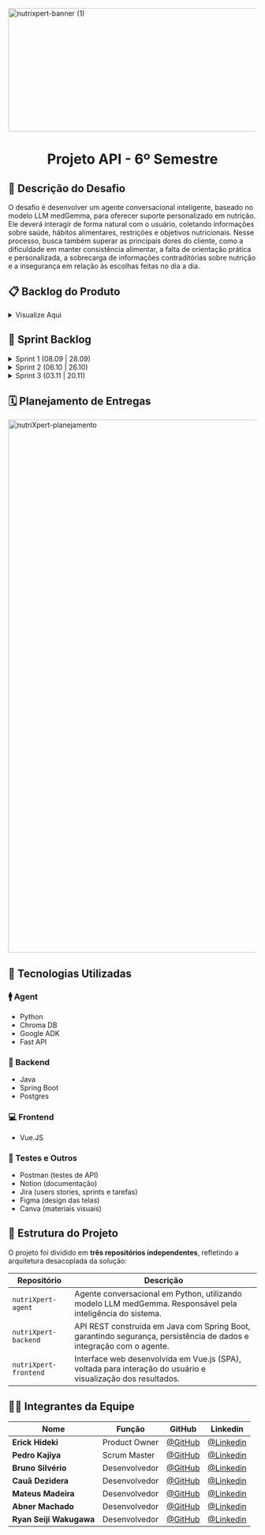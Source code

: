 <img width="1500" height="250" alt="nutrixpert-banner (1)" src="https://github.com/user-attachments/assets/00bba542-eaaa-418a-88d0-a956762a2a60" />
<h1 align="center">
Projeto API - 6º Semestre
</h1>

## 🎯 Descrição do Desafio
O desafio é desenvolver um agente conversacional inteligente, baseado no modelo LLM medGemma, para oferecer suporte personalizado em nutrição. Ele deverá interagir de forma natural com o usuário, coletando informações sobre saúde, hábitos alimentares, restrições e objetivos nutricionais. Nesse processo, busca também superar as principais dores do cliente, como a dificuldade em manter consistência alimentar, a falta de orientação prática e personalizada, a sobrecarga de informações contraditórias sobre nutrição e a insegurança em relação às escolhas feitas no dia a dia.


## 📋 Backlog do Produto
<details><summary>Visualize Aqui</summary>

| Rank | Prioridade | User Story | Estimativa (h) | Story Points | Sprint | Critério de Aceitação |
|------|------------|------------|----------------|--------------|--------|------------------------|
| 1  | ALTA   | Como paciente, quero preencher dados básicos de saúde (altura, peso, hábitos e doenças), para que o agente me ofereça recomendações personalizadas. | 10 | 90 | 1 | O paciente consegue cadastrar altura, peso, hábitos e doenças, e o agente utiliza essas informações para fornecer recomendações personalizadas. |
| 2  | ALTA   | Como paciente, quero criar uma conta na plataforma, para interagir com o agente e ter acesso às minhas informações. | 12 | 80 | 1 | O agente responde corretamente às perguntas do paciente sobre nutrição, usando dados cadastrados e base de conhecimento. |
| 3  | MÉDIA  | Como paciente, quero criar uma conta na plataforma, para interagir com o agente e ter acesso às minhas informações. | 5  | 50 | 1 | O paciente consegue criar uma conta, com validação de e-mail, e acessar seu perfil. |
| 4  | MÉDIA  | Como paciente, quero efetuar o login na plataforma de forma segura, para acessar meu perfil. | 4  | 40 | 1 | O paciente consegue logar com usuário e senha, e suas credenciais são protegidas. |
| 5  | ALTA   | Como paciente, quero que meu histórico de conversas seja salvo, para que eu possa retomar o atendimento em qualquer momento. | 6  | 70 | 1 | As conversas são armazenadas no sistema e podem ser acessadas pelo paciente a qualquer momento. |
| 6  | MÉDIA  | Como paciente, quero corrigir meus dados, para que o agente não acesse informações desatualizadas. | 3  | 40 | 1 | O paciente consegue editar dados pessoais e de saúde, e o agente usa sempre os dados atualizados. |
| 7  | BAIXA  | Como paciente, quero conversar com o agente em uma interface semelhante ao WhatsApp, para que eu tenha uma experiência familiar e simples. | 8  | 30 | 1 | O paciente consegue enviar e receber mensagens do agente em um chat com interface intuitiva tipo WhatsApp. |
| 8  | BAIXA  | Como paciente, quero um menu de navegação fácil e intuitivo, para melhorar a minha experiência como usuário. | 4  | 20 | 1 | O paciente consegue acessar todas as funcionalidades principais através de menus claros e intuitivos. |
| 9  | ALTA   | Como paciente, desejo inserir meus objetivos nutricionais, para receber dietas personalizadas ou dicas de alimentação. | 6  | 80 | 2 | O paciente consegue cadastrar objetivos nutricionais, e o agente utiliza esses dados para recomendações. |
| 10 | ALTA   | Como paciente, quero registrar minhas refeições para que o sistema calcule minha ingestão diária. | 8  | 80 | 2 | O paciente cadastra refeições, e o sistema calcula automaticamente calorias e macronutrientes consumidos. |
| 11 | ALTA   | Como nutricionista, quero um acesso diferente do usuário padrão, para conseguir monitorar os pacientes. | 5  | 60 | 2 | O nutricionista consegue acessar painel com pacientes, visualizar informações e histórico de interações. |
| 12 | ALTA   | Como nutricionista, quero revisar respostas do agente para que a confiabilidade seja garantida. | 4  | 50 | 2 | O nutricionista consegue avaliar respostas do agente e aprová-las ou corrigi-las antes do envio ao paciente. |
| 13 | MÉDIA  | Como paciente, quero avaliar a qualidade das respostas (com estrelas ou feedback) para que o sistema melhore continuamente. | 3  | 40 | 2 | O paciente consegue avaliar respostas do agente com estrelas ou comentários, e essas avaliações são armazenadas. |
| 14 | BAIXA  | Como paciente, quero que o agente sugira combinações de refeições (almoço + jantar balanceados), para ter opções práticas no dia a dia. | 5  | 40 | 2 | O agente sugere combinações de refeições balanceadas com base nos registros e objetivos do paciente. |
| 15 | BAIXA  | Como nutricionista, quero poder adicionar anotações personalizadas ao perfil de cada paciente, para registrar observações clínicas e recomendações complementares. | 3  | 30 | 2 | O nutricionista consegue adicionar anotações ao perfil do paciente, visíveis apenas para ele e para o paciente conforme permissões. |
| 16 | ALTA   | Como paciente, quero que o agente estime a distribuição de macronutrientes (carboidratos, proteínas, gorduras) a partir dos meus registros, para avaliar se minha dieta está equilibrada. | 8  | 90 | 3 | O sistema calcula automaticamente a distribuição de macronutrientes com base nas refeições cadastradas pelo paciente. |
| 17 | ALTA   | Como paciente, quero poder comparar diferentes planos gerados, para escolher aquele que mais se adapta à minha rotina. | 4  | 50 | 3 | O paciente consegue visualizar e comparar planos alimentares gerados pelo sistema. |
| 18 | ALTA   | Como paciente, quero um resumo semanal de progresso, para que eu veja minha evolução em ciclos curtos. | 5  | 50 | 3 | O paciente recebe um resumo semanal com gráficos de progresso e evolução dos indicadores nutricionais. |
| 19 | MÉDIA  | Como paciente, quero exportar meu progresso em PDF com gráficos e análises, para compartilhar com meu nutricionista. | 3  | 30 | 3 | O paciente consegue exportar relatórios em PDF com gráficos e análises do progresso. |
| 20 | BAIXA  | Como paciente, quero receber uma introdução interativa (tour da plataforma), para entender como usar as funcionalidades principais desde o primeiro acesso. | 4  | 60 | 3 | O paciente é guiado em um tour interativo, conseguindo identificar todas as funcionalidades principais. |
| 21 | BAIXA  | Como paciente, quero receber insights automáticos (ex.: “você reduziu o consumo de açúcar nesta semana”), para ter clareza sobre meus avanços. | 3  | 20 | 3 | O sistema gera insights automáticos baseados nos registros do paciente e os exibe de forma clara. |
| 22 | BAIXA  | Como paciente, quero anexar meu exame de sangue, para que o agente me dê dicas de como melhorar os resultados com mudanças na alimentação e hábitos de saúde. | 6  | 80 | 3 | O paciente consegue anexar exames, e o agente utiliza os dados para fornecer recomendações personalizadas. |
</details>
  
## 🏃 Sprint Backlog
  
</div>

<details><summary>Sprint 1 (08.09 | 28.09)</summary>

<div align="center">
  <a href="https://onedrive.live.com/?qt=allmyphotos&photosData=%2Fshare%2F7EB0B94C6DED4A70%21s80109a5e4ed24a688434052c138e964a%3Fithint%3Dvideo%26migratedtospo%3Dtrue&cid=7EB0B94C6DED4A70&id=7EB0B94C6DED4A70%21s80109a5e4ed24a688434052c138e964a&redeem=aHR0cHM6Ly8xZHJ2Lm1zL3YvYy83ZWIwYjk0YzZkZWQ0YTcwL0VWNmFFSURTVG1oS2hEUUZMQk9PbGtvQl9sM1c0UmstX2hkT2t0clc3Mkxzbmc&v=photos">Vídeo da Aplicação</a><br> <br>
</div>
  
|Rank|Prioridade|User Story|Estimativa|Sprint|Meta da Sprint|
| -------- |-------- |-------- |-------- |-------- |-------- | 
|**1**|Alta|Como paciente, quero preencher dados básicos de saúde (altura, peso, hábitos e doenças), para que o agente me ofereça recomendações personalizadas.|90|1|✅|
|**2**|Alta|Como paciente, desejo sanar minhas dúvidas sobre nutrição, para me alimentar melhor e para que me auxilie a desenvolver uma dieta que se adeque ao meu perfil.|80|1|✅|
|**3**|Média|Como novo paciente, quero criar uma conta na plataforma, para interagir com o agente e ter acesso as minhas informações.|50|1|✅|
|**4**|Média|Como paciente, quero efetuar o login na plataforma de forma segura, para acessar meu perfil.|40|1|✅|
|**5**|Alta|Como paciente, quero que meu histórico de conversas seja salvo, para que eu possa retomar o atendimento em qualquer momento.|70|1|❌|
|**6**|Média|Como paciente, quero corrigir meus dados, para que o agente não use informações desatualizadas.|40|1|❌|
|**7**|Baixa|Como paciente, quero conversar com o agente em uma interface semelhante ao WhatsApp, para que eu tenha uma experiência familiar e simples.|30|1|❌|
|**8**|Baixa|Como paciente, quero um menu de navegação fácil e intuitivo, para melhorar a minha experiência como usuário.|20|1|❌|

</details>

<details><summary>Sprint 2 (06.10 | 26.10)</summary>

<div align="center">
<br> YouTube <br><br>
  
|Rank|Prioridade|User Story|Estimativa|Sprint|Meta da Sprint|
| -------- |-------- |-------- |-------- |-------- |-------- | 
|**9**|Alta|Como paciente, desejo inserir meus objetivos nutricionais, para receber dietas personalizadas ou dicas de alimentação.|80|2|✅| 
|**10**|Alta|Como paciente, quero registrar minhas refeições para que o sistema calcule minha ingestão diária.|80|2|✅| 
|**11**|Alta|Como nutricionista, quero um acesso diferente do usuário padrão, para acompanhamento dos pacientes.|60|2|✅| 
|**12**|Alta|Como nutricionista, quero revisar respostas do agente para que a confiabilidade seja garantida.|50|2|✅| 
|**13**|Média|Como paciente, quero avaliar a qualidade das respostas (com estrelas ou feedback) para que o sistema melhore continuamente.|40|2|❌|
|**14**|Baixa|Como paciente, quero que o agente sugira combinações de refeições (almoço + jantar balanceados), para ter opções práticas no dia a dia.|40|2|❌|
|**15**|Baixa|Como nutricionista, quero poder adicionar anotações personalizadas ao perfil de cada paciente, para registrar observações clínicas e recomendações complementares.|30|2|❌|
</details>  

<details><summary>Sprint 3 (03.11 | 20.11)</summary>

<div align="center">
<br>YouTube <br><br>
  
|Rank|Prioridade|User Story|Estimativa|Sprint|Meta da Sprint|
| -------- |-------- |-------- |-------- |-------- |-------- | 
|**16**|Alta|Como paciente, quero que o agente estime a distribuição de macronutrientes (carboidratos, proteínas, gorduras) a partir dos meus registros, para avaliar se minha dieta está equilibrada.|90|3|✅| 
|**17**|Alta|Como paciente, quero poder comparar diferentes planos gerados, para escolher aquele que mais se adapta à minha rotina.|50|3|✅| 
|**18**|Alta|Como paciente, quero um resumo semanal de progresso, para que eu veja minha evolução em ciclos curtos.|50|3|✅| 
|**19**|Média|Como paciente, quero exportar meu progresso em PDF com gráficos e análises, para compartilhar com meu nutricionista.|30|3|✅| 
|**20**|Baixa|Como paciente, quero receber uma introdução interativa (tour da plataforma), para entender como usar as funcionalidades principais desde o primeiro acesso.|60|3|✅| 
|**21**|Baixa|Como paciente, quero receber insights automáticos (ex.: “você reduziu o consumo de açúcar nesta semana”), para ter clareza sobre meus avanços.|20|3|❌|
|**22**|Baixa|Como paciente, quero anexar meu exame de sangue, para que o agente me dê dicas de como melhorar os resultados com mudanças na alimentação e hábitos de saúde.|80|3|❌|

</details>  
  

## 🗓️ Planejamento de Entregas
<img width="1920" height="1080" alt="nutriXpert-planejamento" src="https://github.com/user-attachments/assets/467379a7-2b4c-44db-a17a-39e49e3c2de1" />


## 🧰 Tecnologias Utilizadas
### 🚹 Agent
- Python
- Chroma DB
- Google ADK
- Fast API

### 🧱 Backend
- Java
- Spring Boot
- Postgres

### 💻 Frontend
- Vue.JS

### 🧪 Testes e Outros
- Postman (testes de API)
- Notion (documentação)
- Jira (users stories, sprints e tarefas)
- Figma (design das telas)
- Canva (materiais visuais)

## 🧩 Estrutura do Projeto

O projeto foi dividido em **três repositórios independentes**, refletindo a arquitetura desacoplada da solução:

| Repositório       | Descrição                                                                 |
|-------------------|---------------------------------------------------------------------------|
| `nutriXpert-agent`    | Agente conversacional em Python, utilizando modelo LLM medGemma. Responsável pela inteligência do sistema.|
| `nutriXpert-backend`  | API REST construída em Java com Spring Boot, garantindo segurança, persistência de dados e integração com o agente.|
| `nutriXpert-frontend` | Interface web desenvolvida em Vue.js (SPA), voltada para interação do usuário e visualização dos resultados.|


## 👨‍💻 Integrantes da Equipe

<div align="center">
  
|Nome|Função|GitHub|Linkedin|
| -------- |-------- |-------- |-------- |
|**Erick Hideki**|Product Owner|[@GitHub](https://github.com/erickhoawata)|[@Linkedin](http://linkedin.com/in/érick-awata)
|**Pedro Kajiya**|Scrum Master|[@GitHub](https://github.com/kajiyap)|[@Linkedin](https://www.linkedin.com/in/pedro-santos-kajiya-65763b260/)
|**Bruno Silvério**|Desenvolvedor|[@GitHub](https://github.com/BrunoVieira30)|[@Linkedin](https://www.linkedin.com/in/bruno-vieira-b999a2224/)
|**Cauã Dezidera**|Desenvolvedor|[@GitHub](https://github.com/CauaDezidera)|[@Linkedin](https://www.linkedin.com/in/cauã-dezidera-375736275/) 
|**Mateus Madeira**|Desenvolvedor|[@GitHub](https://github.com/mafemad)|[@Linkedin](https://www.linkedin.com/in/mateus-ferreira-madeira)
|**Abner Machado**|Desenvolvedor|[@GitHub](https://github.com/abnerdouglas)|[@Linkedin](https://www.linkedin.com/in/abner-douglas-a70a9b199/)
|**Ryan Seiji Wakugawa**|Desenvolvedor|[@GitHub](https://github.com/ryan-wakugawa)|[@Linkedin](https://www.linkedin.com/in/ryan-wakugawa-526bbb27a)

<br>  
  
</div>
